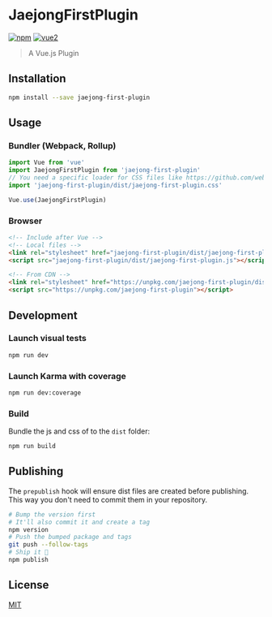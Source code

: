 # JaejongFirstPlugin

[![npm](https://img.shields.io/npm/v/jaejong-first-plugin.svg)](https://www.npmjs.com/package/jaejong-first-plugin) [![vue2](https://img.shields.io/badge/vue-2.x-brightgreen.svg)](https://vuejs.org/)

> A Vue.js Plugin

## Installation

```bash
npm install --save jaejong-first-plugin
```

## Usage

### Bundler (Webpack, Rollup)

```js
import Vue from 'vue'
import JaejongFirstPlugin from 'jaejong-first-plugin'
// You need a specific loader for CSS files like https://github.com/webpack/css-loader
import 'jaejong-first-plugin/dist/jaejong-first-plugin.css'

Vue.use(JaejongFirstPlugin)
```

### Browser

```html
<!-- Include after Vue -->
<!-- Local files -->
<link rel="stylesheet" href="jaejong-first-plugin/dist/jaejong-first-plugin.css"></link>
<script src="jaejong-first-plugin/dist/jaejong-first-plugin.js"></script>

<!-- From CDN -->
<link rel="stylesheet" href="https://unpkg.com/jaejong-first-plugin/dist/jaejong-first-plugin.css"></link>
<script src="https://unpkg.com/jaejong-first-plugin"></script>
```

## Development

### Launch visual tests

```bash
npm run dev
```

### Launch Karma with coverage

```bash
npm run dev:coverage
```

### Build

Bundle the js and css of to the `dist` folder:

```bash
npm run build
```


## Publishing

The `prepublish` hook will ensure dist files are created before publishing. This
way you don't need to commit them in your repository.

```bash
# Bump the version first
# It'll also commit it and create a tag
npm version
# Push the bumped package and tags
git push --follow-tags
# Ship it 🚀
npm publish
```

## License

[MIT](http://opensource.org/licenses/MIT)
